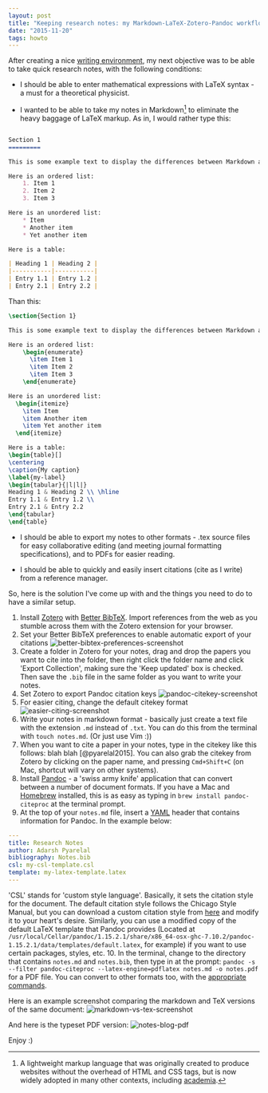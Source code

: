 ```yaml
---
layout: post
title: "Keeping research notes: my Markdown-LaTeX-Zotero-Pandoc workflow"
date: "2015-11-20"
tags: howto
---
```


After creating a nice [writing environment](/posts/2015-11-17-my-writing-environment-in-vim.html), my next objective was to be able to take quick research notes, with the following conditions:

  * I should be able to enter mathematical expressions with LaTeX syntax - a must for a theoretical physicist.

  * I wanted to be able to take my notes in Markdown[^1] to eliminate the heavy baggage of LaTeX markup. As in, I would rather type this:

```markdown

Section 1
=========

This is some example text to display the differences between Markdown and LaTeX markup - here is some **bold** text, some *italic* text, and  a citation: [@pyarelal2015].

Here is an ordered list:
    1. Item 1
    2. Item 2
    3. Item 3

Here is an unordered list:
    * Item
    * Another item
    * Yet another item

Here is a table:

| Heading 1 | Heading 2 |
|-----------|-----------|
| Entry 1.1 | Entry 1.2 |
| Entry 2.1 | Entry 2.2 |


```

Than this: 

```tex
\section{Section 1}

This is some example text to display the differences between Markdown and LaTeX markup - here is some \textbf{bold} text, some \emph{italic} text, and  a citation: \cite{pyarelal2015}.

Here is an ordered list:
    \begin{enumerate}
      \item Item 1
      \item Item 2
      \item Item 3
    \end{enumerate}

Here is an unordered list:
  \begin{itemize}
    \item Item
    \item Another item
    \item Yet another item
  \end{itemize}

Here is a table:
\begin{table}[]
\centering
\caption{My caption}
\label{my-label}
\begin{tabular}{|l|l|}
Heading 1 & Heading 2 \\ \hline
Entry 1.1 & Entry 1.2 \\
Entry 2.1 & Entry 2.2 
\end{tabular}
\end{table}
```

* I should be able to export my notes to other formats - .tex source files for easy collaborative editing (and meeting journal formatting specifications), and to PDFs for easier reading.

* I should be able to quickly and easily insert citations (cite as I write) from a reference manager.

So, here is the solution I've come up with and the things you need to do to have a similar setup.

1. Install [Zotero](http://zotero.org) with [Better BibTeX](https://zotplus.github.io/better-bibtex/index.html). Import references from the web as you stumble across them with the Zotero extension for your browser.
2. Set your Better BibTeX preferences to enable automatic export of your citations ![better-bibtex-preferences-screenshot](/images/zotero-better-bibtex-prefpane-screenshot.png)
3. Create a folder in Zotero for your notes, drag and drop the papers you want to cite into the folder, then right click the folder name and click 'Export Collection', making sure the 'Keep updated' box is checked. Then save the `.bib` file in the same folder as you want to write your notes.
4. Set Zotero to export Pandoc citation keys ![pandoc-citekey-screenshot](/images/pandoc-citekey-screenshot.png)
5. For easier citing, change the default citekey format ![easier-citing-screenshot](/images/easier-citing-screenshot.png)
6. Write your notes in markdown format - basically just create a text file with the extension `.md` instead of `.txt`. You can do this from the terminal with `touch notes.md`. (Or just use Vim :))
7. When you want to cite a paper in your notes, type in the citekey like this follows: blah blah [@pyarelal2015]. You can also grab the citekey from Zotero by clicking on the paper name, and pressing `Cmd+Shift+C` (on Mac, shortcut will vary on other systems).
8. Install [Pandoc](http://pandoc.org) - a 'swiss army knife' application that can convert between a number of document formats. If you have a Mac and [Homebrew](http://brew.sh) installed, this is as easy as typing in `brew install pandoc-citeproc` at the terminal prompt.
9. At the top of your `notes.md` file, insert a [YAML](https://www.yaml.org) header that contains information for Pandoc. In the example below:
```yaml
---
title: Research Notes
author: Adarsh Pyarelal
bibliography: Notes.bib
csl: my-csl-template.csl
template: my-latex-template.latex
---
```
'CSL' stands for 'custom style language'. Basically, it sets the citation style for the document. The default citation style follows the Chicago Style Manual, but you can download a custom citation style from [here](https://www.zotero.org/styles) and modify it to your heart's desire. Similarly, you can use a modified copy of the default LaTeX template that Pandoc provides (Located at `/usr/local/Cellar/pandoc/1.15.2.1/share/x86_64-osx-ghc-7.10.2/pandoc-1.15.2.1/data/templates/default.latex`, for example) if you want to use certain packages, styles, etc.
10. In the terminal, change to the directory that contains `notes.md` and `notes.bib`, then type in at the prompt: `pandoc -s --filter pandoc-citeproc --latex-engine=pdflatex notes.md -o notes.pdf` for a PDF file. You can convert to other formats too, with the [appropriate commands](http://pandoc.org/demos.html). 

Here is an example screenshot comparing the markdown and TeX versions of the same document:
![markdown-vs-tex-screenshot](/images/markdown-vs-tex-screenshot.png)

And here is the typeset PDF version:
![notes-blog-pdf](/images/notes-blog-pdf.png)

Enjoy :)

[^1]: A lightweight markup language that was originally created to produce websites without the overhead of HTML and CSS tags, but is now widely adopted in many other contexts, including [academia](https://github.com/scholmd/scholmd/wiki).
